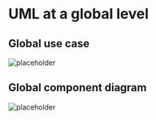 # UML at a global level

## Global use case
![placeholder](http://www.plantuml.com/plantuml/proxy?src=https://raw.githubusercontent.com/FocusCompany/Documents/master/AA2/use_case_global.plantuml)


## Global component diagram
![placeholder](http://www.plantuml.com/plantuml/proxy?src=https://raw.githubusercontent.com/FocusCompany/Documents/master/AA2/component_global.plantuml)
